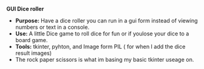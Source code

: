 **GUI Dice roller**

* **Purpose:** Have a dice roller you can run in a gui form instead of viewing numbers or text in a console.
* **Use:** A little Dice game to roll dice for fun or if youlose your dice to a board game.
* **Tools:** tkinter, pyhton, and Image form PIL ( for when I add the dice result images) 
* The rock paper scissors is what im basing my basic tkinter useage on.
